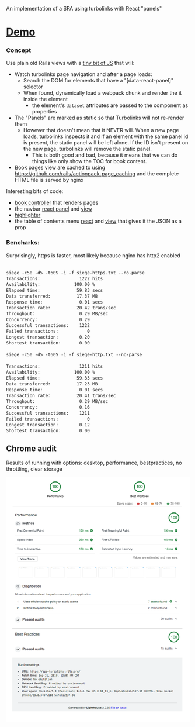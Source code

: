An implementation of a SPA using turbolinks with React "panels"

# [Demo](https://spa-turbolinks.rdls.org/)

### Concept

Use plain old Rails views with a [tiny bit of JS](app/javascript/panels/attach.js) that will:

 * Watch turbolinks page navigation and after a page loads:
   * Search the DOM for elements that have a "[data-react-panel]" selector
   * When found, dynamically load a webpack chunk and render the it inside the element
      * the element's `dataset` attributes are passed to the component as properties
 * The "Panels" are marked as static so that Turbolinks will not re-render them
   * However that doesn't mean that it NEVER will.  When a new page loads, turbolinks inspects it and if an element with the same panel id is present, the static panel will be left alone.  If the ID isn't present on the new page, turbolinks will remove the static panel.
      * This is both good and bad, because it means that we can do things like only show the TOC for book content.
 * Book pages view are cached to using https://github.com/rails/actionpack-page_caching and the complete HTML file is served by nginx

Interesting bits of code:

  * [book controller](app/controllers/book_controller.rb) that renders pages
  * the navbar [react panel](app/javascript/panels/navbar.js) and [view](app/views/application/_navbar.html.erb)
  * [highlighter](app/javascript/panels/highlighting.js)
  * the table of contents menu [react](app/javascript/panels/book-toc-menu.js) and [view](app/views/application/_book_toc_menu.html.erb) that gives it the JSON as a prop


### Bencharks:

Surprisingly, https is faster, most likely because nginx has http2 enabled

```

siege -c50 -d5 -t60S -i -f siege-https.txt --no-parse
Transactions:               1222 hits
Availability:             100.00 %
Elapsed time:              59.83 secs
Data transferred:          17.37 MB
Response time:              0.01 secs
Transaction rate:          20.42 trans/sec
Throughput:                 0.29 MB/sec
Concurrency:                0.29
Successful transactions:    1222
Failed transactions:           0
Longest transaction:        0.20
Shortest transaction:       0.00

siege -c50 -d5 -t60S -i -f siege-http.txt --no-parse

Transactions:               1211 hits
Availability:             100.00 %
Elapsed time:              59.33 secs
Data transferred:          17.23 MB
Response time:              0.01 secs
Transaction rate:          20.41 trans/sec
Throughput:                 0.29 MB/sec
Concurrency:                0.16
Successful transactions:    1211
Failed transactions:           0
Longest transaction:        0.12
Shortest transaction:       0.00
```


## Chrome audit

Results of running with options: desktop, performance, bestpractices, no throttling, clear storage

![chrome audit](chrome-audit.png)
